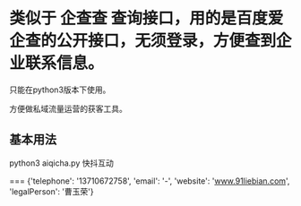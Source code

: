# 类似于 企查查 查询接口，用的是百度爱企查的公开接口，无须登录，方便查到企业联系信息。

只能在python3版本下使用。

方便做私域流量运营的获客工具。


## 基本用法

python3 aiqicha.py 快抖互动

===
{'telephone': '13710672758', 'email': '-', 'website': 'www.91liebian.com', 'legalPerson': '曹玉荣'}



